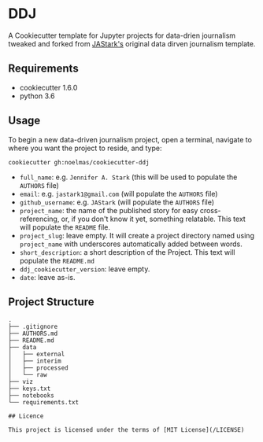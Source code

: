 # DDJ

A Cookiecutter template for Jupyter projects for data-drien journalism tweaked and forked from [JAStark's](https://github.com/noelmas/cookiecutter-data-driven-journalism/commits?author=JAStark) original data dirven journalism template.

## Requirements

* cookiecutter 1.6.0
* python 3.6

## Usage

To begin a new data-driven journalism project, open a terminal, navigate to where you want the project to reside, and type:

`cookiecutter gh:noelmas/cookiecutter-ddj`

- `full_name`: e.g. `Jennifer A. Stark` (this will be used to populate the `AUTHORS` file)
- `email`: e.g. `jastark1@gmail.com` (will populate the `AUTHORS` file)
- `github_username`: e.g. `JAStark` (will populate the `AUTHORS` file)
- `project_name`: the name of the published story for easy cross-referencing, or, if you don't know it yet, something relatable. This text will populate the `README` file.
- `project_slug`: leave empty. It will create a project directory named using `project_name` with underscores automatically added between words.
- `short_description`: a short description of the Project. This text will populate the `README.md`
- `ddj_cookiecutter_version`: leave empty.
- `date`: leave as-is.

## Project Structure
```
.
├── .gitignore
├── AUTHORS.md
├── README.md
├── data
│   ├── external
│   ├── interim
│   ├── processed
│   └── raw
├── viz
├── keys.txt
├── notebooks
└── requirements.txt

## Licence

This project is licensed under the terms of [MIT License](/LICENSE)
